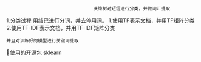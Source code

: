                                     决策树对短信进行分类，并做词汇提取
1.分类过程
    用结巴进行分词，并去停用词。
    1.使用TF表示文档，并用TF矩阵分类
    2.使用TF-IDF表示文档，并用TF-IDF矩阵分类

    并且对训练好的模型进行关键词提取

使用的开源包
    sklearn
